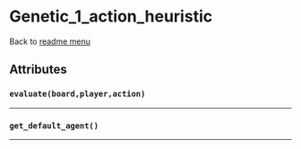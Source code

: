 # Genetic_1_action_heuristic
Back to [readme menu](../README.md)

## Attributes
### ```evaluate(board,player,action)```

----

### ```get_default_agent()```

----

